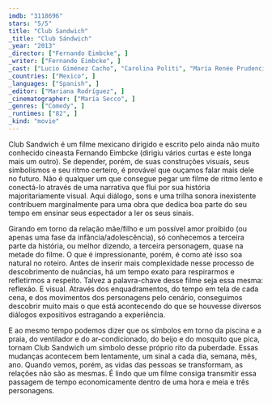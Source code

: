 ```yaml
---
imdb: "3118696"
stars: "5/5"
title: "Club Sandwich"
_title: "Club Sándwich"
_year: "2013"
_director: ["Fernando Eimbcke", ]
_writer: ["Fernando Eimbcke", ]
_cast: ["Lucio Giménez Cacho", "Carolina Politi", "María Renée Prudencio", "Danae Reynaud", ]
_countries: ["Mexico", ]
_languages: ["Spanish", ]
_editor: ["Mariana Rodríguez", ]
_cinematographer: ["María Secco", ]
_genres: ["Comedy", ]
_runtimes: ["82", ]
_kind: "movie"
---
```


Club Sandwich é um filme mexicano dirigido e escrito pelo ainda não muito conhecido cineasta Fernando Eimbcke (dirigiu vários curtas e este longa mais um outro). Se depender, porém, de suas construções visuais, seus simbolismos e seu ritmo certeiro, é provável que ouçamos falar mais dele no futuro. Não é qualquer um que consegue pegar um filme de ritmo lento e conectá-lo através de uma narrativa que flui por sua história majoritariamente visual. Aqui diálogo, sons e uma trilha sonora inexistente contribuem marginalmente para uma obra que dedica boa parte do seu tempo em ensinar seus espectador a ler os seus sinais.

Girando em torno da relação mãe/filho e um possível amor proibido (ou apenas uma fase da infância/adolescência), só conhecemos a terceira parte da história, ou melhor dizendo, a terceira personagem, quase na metade do filme. O que é impressionante, porém, é como até isso soa natural no roteiro. Antes de inserir mais complexidade nesse processo de descobrimento de nuâncias, há um tempo exato para respirarmos e refletirmos a respeito. Talvez a palavra-chave desse filme seja essa mesma: reflexão. E visual. Através dos enquadramentos, do tempo em tela de cada cena, e dos movimentos dos personagens pelo cenário, conseguimos descobrir muito mais o que está acontecendo do que se houvesse diversos diálogos expositivos estragando a experiência.

E ao mesmo tempo podemos dizer que os símbolos em torno da piscina e a praia, do ventilador e do ar-condicionado, do beijo e do mosquito que pica, tornam Club Sandwich um símbolo desse próprio rito da puberdade. Essas mudanças acontecem bem lentamente, um sinal a cada dia, semana, mês, ano. Quando vemos, porém, as vidas das pessoas se transformam, as relações não são as mesmas. É lindo que um filme consiga transmitir essa passagem de tempo economicamente dentro de uma hora e meia e três personagens.
